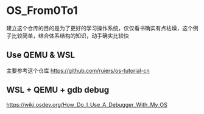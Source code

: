 # OS_From0To1
建立这个仓库的目的是为了更好的学习操作系统，仅仅看书确实有点枯燥，这个例子比较简单，结合体系结构的知识，动手确实比较快
## Use QEMU & WSL
主要参考这个仓库 https://github.com/ruiers/os-tutorial-cn

## WSL + QEMU + gdb debug
https://wiki.osdev.org/How_Do_I_Use_A_Debugger_With_My_OS